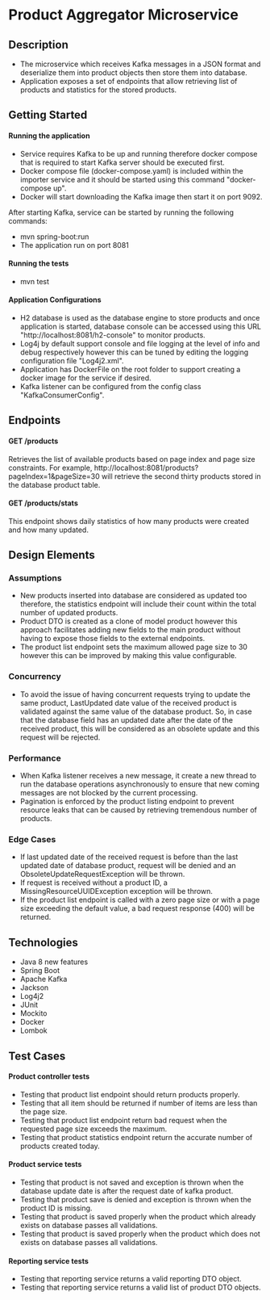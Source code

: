 # Product Aggregator Microservice

## Description

- The microservice which receives Kafka messages in a JSON format and deserialize them into product objects then store them into database.
- Application exposes a set of endpoints that allow retrieving list of products and statistics for the stored products.


## Getting Started

#### Running the application
- Service requires Kafka to be up and running therefore docker compose that is required to start Kafka server should be executed first.
- Docker compose file (docker-compose.yaml) is included within the importer service and it should be started using this command "docker-compose up".
- Docker will start downloading the Kafka image then start it on port 9092.

After starting Kafka, service can be started by running the following commands:
- mvn spring-boot:run
- The application run on port 8081

#### Running the tests
- mvn test

#### Application Configurations
- H2 database is used as the database engine to store products and once application is started, database console can be accessed using this URL "http://localhost:8081/h2-console" to monitor products.
- Log4j by default support console and file logging at the level of info and debug respectively however this can be tuned by editing the logging configuration file "Log4j2.xml".
- Application has DockerFile on the root folder to support creating a docker image for the service if desired.
- Kafka listener can be configured from the config class "KafkaConsumerConfig". 

## Endpoints
#### GET /products
Retrieves the list of available products based on page index and page size constraints. 
For example, http://localhost:8081/products?pageIndex=1&pageSize=30 will retrieve the second thirty products stored in the database product table.
#### GET /products/stats
This endpoint shows daily statistics of how many products were created and how many updated.


## Design Elements

### Assumptions
- New products inserted into database are considered as updated too therefore, the statistics endpoint will include their count within the total number of updated products.
- Product DTO is created as a clone of model product however this approach facilitates adding new fields to the main product without having to expose those fields to the external endpoints.
- The product list endpoint sets the maximum allowed page size to 30 however this can be improved by making this value configurable. 

### Concurrency
- To avoid the issue of having concurrent requests trying to update the same product, LastUpdated date value of the received product is validated against the same value of the database product. So, in case that the database field has an updated date after the date of the received product, this will be considered as an obsolete update and this request will be rejected.

### Performance
- When Kafka listener receives a new message, it create a new thread to run the database operations asynchronously to ensure that new coming messages are not blocked by the current processing.
- Pagination is enforced by the product listing endpoint to prevent resource leaks that can be caused by retrieving tremendous number of products.  

### Edge Cases
- If last updated date of the received request is before than the last updated date of database product, request will be denied and an ObsoleteUpdateRequestException will be thrown.
- If request is received without a product ID, a MissingResourceUUIDException exception will be thrown. 
- If the product list endpoint is called with a zero page size or with a page size exceeding the default value, a bad request response (400) will be returned.


## Technologies
- Java 8 new features
- Spring Boot
- Apache Kafka
- Jackson
- Log4j2
- JUnit
- Mockito
- Docker
- Lombok


## Test Cases
#### Product controller tests
- Testing that product list endpoint should return products properly.
- Testing that all item should be returned if number of items are less than the page size.
- Testing that product list endpoint return bad request when the requested page size exceeds the maximum.
- Testing that product statistics endpoint return the accurate number of products created today.
#### Product service tests
- Testing that product is not saved and exception is thrown when the database update date is after the request date of kafka product.
- Testing that product save is denied and exception is thrown when the product ID is missing.
- Testing that product is saved properly when the product which already exists on database passes all validations.
- Testing that product is saved properly when the product which does not exists on database passes all validations. 
#### Reporting service tests
- Testing that reporting service returns a valid reporting DTO object.
- Testing that reporting service returns a valid list of product DTO objects.